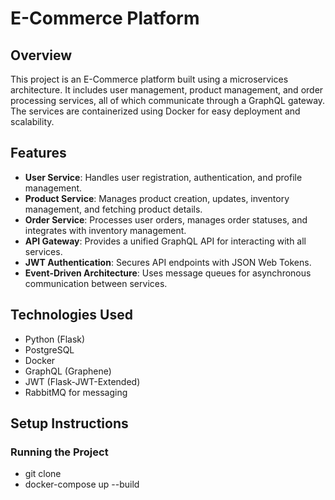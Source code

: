 # E-Commerce Platform

## Overview

This project is an E-Commerce platform built using a microservices architecture. It includes user management, product management, and order processing services, all of which communicate through a GraphQL gateway. The services are containerized using Docker for easy deployment and scalability.

## Features

- **User Service**: Handles user registration, authentication, and profile management.
- **Product Service**: Manages product creation, updates, inventory management, and fetching product details.
- **Order Service**: Processes user orders, manages order statuses, and integrates with inventory management.
- **API Gateway**: Provides a unified GraphQL API for interacting with all services.
- **JWT Authentication**: Secures API endpoints with JSON Web Tokens.
- **Event-Driven Architecture**: Uses message queues for asynchronous communication between services.

## Technologies Used

- Python (Flask)
- PostgreSQL
- Docker
- GraphQL (Graphene)
- JWT (Flask-JWT-Extended)
- RabbitMQ for messaging


## Setup Instructions


### Running the Project
- git clone 
-  docker-compose up --build


   

